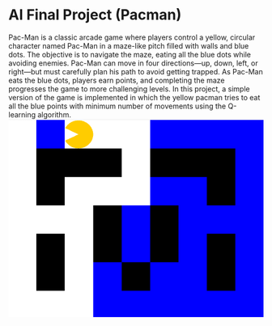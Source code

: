 # AI Final Project (Pacman)
Pac-Man is a classic arcade game where players control a yellow, circular character named Pac-Man in a maze-like pitch filled with walls and blue dots. The objective is to navigate the maze, eating all the blue dots while avoiding enemies. Pac-Man can move in four directions—up, down, left, or right—but must carefully plan his path to avoid getting trapped. As Pac-Man eats the blue dots, players earn points, and completing the maze progresses the game to more challenging levels. In this project, a simple version of the game is implemented in which the yellow pacman tries to eat all the blue points with minimum number of movements using the Q-learning algorithm.
![](Images/image.png)
